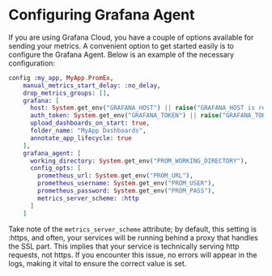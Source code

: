 # Configuring Grafana Agent

If you are using Grafana Cloud, you have a couple of options available for sending your metrics. A convenient option to get started easily is to configure the Grafana Agent. Below is an example of the necessary configuration:

```elixir
config :my_app, MyApp.PromEx,
    manual_metrics_start_delay: :no_delay,
    drop_metrics_groups: [],
    grafana: [
      host: System.get_env("GRAFANA_HOST") || raise("GRAFANA_HOST is required"),
      auth_token: System.get_env("GRAFANA_TOKEN") || raise("GRAFANA_TOKEN is required"),
      upload_dashboards_on_start: true,
      folder_name: "MyApp Dashboards",
      annotate_app_lifecycle: true
    ],
    grafana_agent: [
      working_directory: System.get_env("PROM_WORKING_DIRECTORY"),
      config_opts: [
        prometheus_url: System.get_env("PROM_URL"),
        prometheus_username: System.get_env("PROM_USER"),
        prometheus_password: System.get_env("PROM_PASS"),
        metrics_server_scheme: :http
      ]
    ]
```

Take note of the `metrics_server_scheme` attribute; by default, this setting is :https, and often, your services will be running behind a proxy that handles the SSL part. This implies that your service is technically serving http requests, not https. If you encounter this issue, no errors will appear in the logs, making it vital to ensure the correct value is set.
